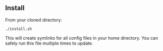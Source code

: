 Install
-------

From your cloned directory:

    ./install.sh

This will create symlinks for all config files in your home directory. You can
safely run this file multiple times to update.
